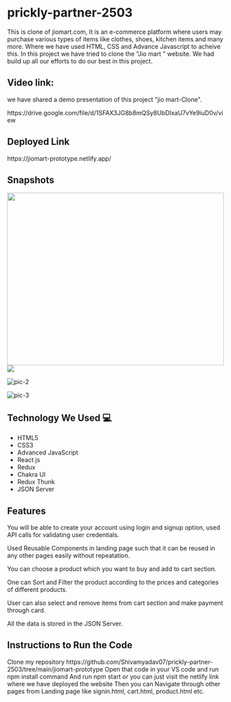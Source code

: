 # prickly-partner-2503
This is clone of jiomart.com, It is an e-commerce platform where users may purchase various types of items like clothes,
shoes, kitchen items and many more. Where we have used HTML, CSS and Advance Javascript to acheive this. In this project we
have tried to clone the “Jio mart ” website. We had build up all our efforts to do our best in this project.

<h2>Video link:  </h2>
<p> we have shared a demo presentation of this project "jio mart-Clone". </p>
https://drive.google.com/file/d/1SFAX3JG8b8mQSy8UbDIxaU7vYe9iuD0v/view

<h2> Deployed Link </h2>
https://jiomart-prototype.netlify.app/

<!-- <a href="https://ibb.co/LxtfxyM"><img src="https://i.ibb.co/D9Cn9FN/image.png" alt="image" border="0"></a> -->

<h2> Snapshots </h2>
<img width="100%" height="400px" src="https://ibb.co/LxtfxyM"><img src="https://i.ibb.co/D9Cn9FN/image.png">


![pic-2](https://user-images.githubusercontent.com/91047001/166081888-ebeb1e3f-7718-4140-9f60-398f44de8559.JPG)

![pic-3](https://user-images.githubusercontent.com/91047001/166081897-13eaa3a4-8a93-4795-8ae0-a92d834e6f7f.JPG)


<h2> Technology We Used 💻 </h2>
<ul>
  <li> HTML5 </li>
  <li> CSS3 </li>
  <li> Advanced JavaScript </li>
  <li> React js </li>
  <li> Redux </li>
  <li> Chakra UI </li>
  <li> Redux Thunk </li>
  <li> JSON Server </li>
</ul>
  
  
<h2>Features  </h2>
<p>
You will be able to create your account using login and signup option, used API calls for validating user credentials.

Used Reusable Components in landing page such that it can be reused in any other pages easily without repeatation.

You can choose a product which you want to buy and add to cart section.

One can Sort and Filter the product according to the prices and categories of different products.

User can also select and remove items from cart section and make payment through card.

All the data is stored in the JSON Server.
</p>


<h2> Instructions to Run the Code </h2>
<p>    
Clone my repository https://github.com/Shivamyadav07/prickly-partner-2503/tree/main/jiomart-prototype
Open that code in your VS code and run npm install command
And run npm start or you can just visit the netlify link where we have deployed the website
Then you can Navigate through other pages from Landing page like signin.html, cart.html, product.html etc.
</p>
